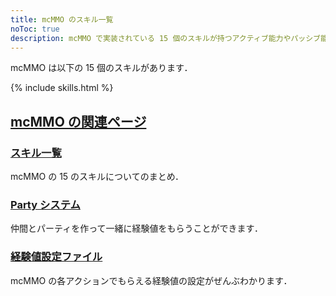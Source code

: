 ```yaml
---
title: mcMMO のスキル一覧
noToc: true
description: mcMMO で実装されている 15 個のスキルが持つアクティブ能力やパッシブ能力，利用できるコマンドについてそれぞれ解説します．
---
```


mcMMO は以下の 15 個のスキルがあります．

{% include skills.html %}


## [mcMMO の関連ページ](/mcMMO)

### [スキル一覧](/mcMMO/skills)
mcMMO の 15 のスキルについてのまとめ．

### [Party システム](/mcMMO/party)
仲間とパーティを作って一緒に経験値をもらうことができます．

### [経験値設定ファイル](/mcMMO/experience)
mcMMO の各アクションでもらえる経験値の設定がぜんぶわかります．
